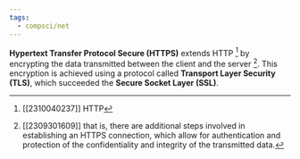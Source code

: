 ```yaml
---
tags:
  - compsci/net
---
```

**Hypertext Transfer Protocol Secure (HTTPS)** extends HTTP [^1] by encrypting the data transmitted between the client and the server [^2]. This encryption is achieved using a protocol called **Transport Layer Security (TLS)**, which succeeded the **Secure Socket Layer (SSL)**.


[^1]: [[2310040237]] HTTP 
[^2]: [[2309301609]] that is, there are additional steps involved in establishing an HTTPS connection, which allow for authentication and protection of the confidentiality and integrity of the transmitted data.